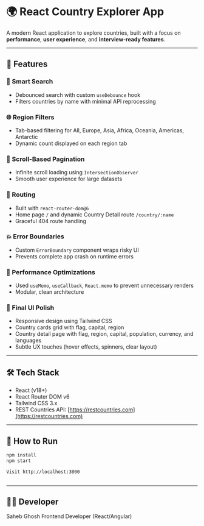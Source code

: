 # 🌍 React Country Explorer App

A modern React application to explore countries, built with a focus on **performance**, **user experience**, and **interview-ready features**.

---

## 🚀 Features

### 🔎 Smart Search

- Debounced search with custom `useDebounce` hook
- Filters countries by name with minimal API reprocessing

### 🌐 Region Filters

- Tab-based filtering for All, Europe, Asia, Africa, Oceania, Americas, Antarctic
- Dynamic count displayed on each region tab

### 📜 Scroll-Based Pagination

- Infinite scroll loading using `IntersectionObserver`
- Smooth user experience for large datasets

### 🧭 Routing

- Built with `react-router-dom@6`
- Home page `/` and dynamic Country Detail route `/country/:name`
- Graceful 404 route handling

### 💥 Error Boundaries

- Custom `ErrorBoundary` component wraps risky UI
- Prevents complete app crash on runtime errors

### 🎯 Performance Optimizations

- Used `useMemo`, `useCallback`, `React.memo` to prevent unnecessary renders
- Modular, clean architecture

### 💄 Final UI Polish

- Responsive design using Tailwind CSS
- Country cards grid with flag, capital, region
- Country detail page with flag, region, capital, population, currency, and languages
- Subtle UX touches (hover effects, spinners, clear layout)

---

## 🛠️ Tech Stack

- React (v18+)
- React Router DOM v6
- Tailwind CSS 3.x
- REST Countries API: [https://restcountries.com](https://restcountries.com)

---

## 🧪 How to Run

```bash
npm install
npm start

Visit http://localhost:3000



```

---

## 👨‍💻 Developer

Saheb Ghosh
Frontend Developer (React/Angular)
